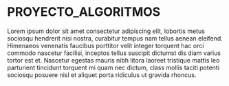 # PROYECTO_ALGORITMOS

Lorem ipsum dolor sit amet consectetur adipiscing elit, lobortis metus sociosqu hendrerit nisi nostra, curabitur tempus nam tellus aenean eleifend. Himenaeos venenatis faucibus porttitor velit integer torquent hac orci commodo nascetur facilisi, inceptos tellus suscipit dictumst dis diam varius tortor est et. Nascetur egestas mauris nibh litora laoreet tristique mattis leo parturient tincidunt torquent mi quam nec dictum, class mollis taciti potenti sociosqu posuere nisl et aliquet porta ridiculus ut gravida rhoncus.
